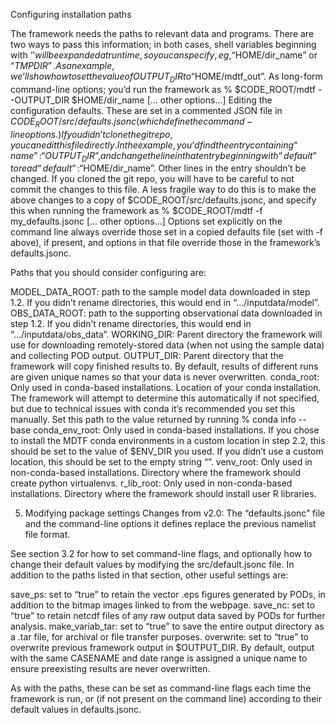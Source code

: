 Configuring installation paths

The framework needs the paths to relevant data and programs. There are two ways to pass this information; in both cases, shell variables beginning with ‘$’ will be expanded at run time, so you can specify, eg, “$HOME/dir_name” or “$TMPDIR”. As an example, we’ll show how to set the value of OUTPUT_DIR to “$HOME/mdtf_out”.
As long-form command-line options; you’d run the framework as
% $CODE_ROOT/mdtf --OUTPUT_DIR $HOME/dir_name [... other options...]
Editing the configuration defaults. These are set in a commented JSON file in $CODE_ROOT/src/defaults.jsonc (which define the command-line options.)
If you didn’t clone the git repo, you can edit this file directly. In the example, you’d find the entry containing “name”: “OUTPUT_DIR”, and change the line in that entry beginning with “default” to read “default”: “$HOME/dir_name”. Other lines in the entry shouldn’t be changed.
If you cloned the git repo, you will have to be careful to not commit the changes to this file. A less fragile way to do this is to make the above changes to a copy of $CODE_ROOT/src/defaults.jsonc, and specify this when running the framework as
 % $CODE_ROOT/mdtf -f my_defaults.jsonc [... other options...]
Options set explicitly on the command line always override those set in a copied defaults file (set with -f above), if present, and options in that file override those in the framework’s defaults.jsonc.

Paths that you should consider configuring are:

MODEL_DATA_ROOT: path to the sample model data downloaded in step 1.2. If you didn’t rename directories, this would end in “.../inputdata/model”.
OBS_DATA_ROOT: path to the supporting observational data downloaded in step 1.2. If you didn’t rename directories, this would end in “.../inputdata/obs_data”.
WORKING_DIR: Parent directory the framework will use for downloading remotely-stored data (when not using the sample data) and collecting POD output. 
OUTPUT_DIR: Parent directory that the framework will copy finished results to. By default, results of different runs are given unique names so that your data is never overwritten.
conda_root: Only used in conda-based installations. Location of your conda installation. The framework will attempt to determine this automatically if not specified, but due to technical issues with conda it’s recommended you set this manually. Set this path to the value returned by running
% conda info --base
conda_env_root: Only used in conda-based installations. If you chose to install the MDTF conda environments in a custom location in step 2.2, this should be set to the value of $ENV_DIR you used. If you didn’t use a custom location, this should be set to the empty string “”.
venv_root: Only used in non-conda-based installations. Directory where the framework should create python virtualenvs.
r_lib_root: Only used in non-conda-based installations. Directory where the framework should install user R libraries.

5.  Modifying package settings 
Changes from v2.0:  The “defaults.jsonc” file and the command-line options it defines replace the previous namelist file format. 

See section 3.2 for how to set command-line flags, and optionally how to change their default values by modifying the src/default.jsonc file. In addition to the paths listed in that section, other useful settings are:

save_ps: set to “true” to retain the vector .eps figures generated by PODs, in addition to the bitmap images linked to from the webpage.
save_nc: set to “true” to retain netcdf files of any raw output data saved by PODs for further analysis.
make_variab_tar: set to “true” to save the entire output directory as a .tar file, for archival or file transfer purposes.
overwrite: set to “true” to overwrite previous framework output in $OUTPUT_DIR. By default, output with the same CASENAME and date range is assigned a unique name to ensure preexisting results are never overwritten.

As with the paths, these can be set as command-line flags each time the framework is run, or (if not present on the command line) according to their default values in defaults.jsonc.
